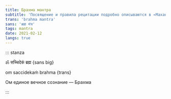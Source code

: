 ```yaml
---
title: Брахма мантра
subtitle: 'Посвящение и правила рецитации подробно описываются в «Маханирвана-тантре» (глава III)'
trans: 'brahma mantra'
sans: 'ब्रह्म मंत्र'
tags: mantra
date: 2021-02-12
langs: true
---
```


::: stanza

ॐ सच्चिदेकं ब्रह्म {sans big}

om saccidekaṁ brahma {trans}

Ом единое вечное сознание — Брахма

:::